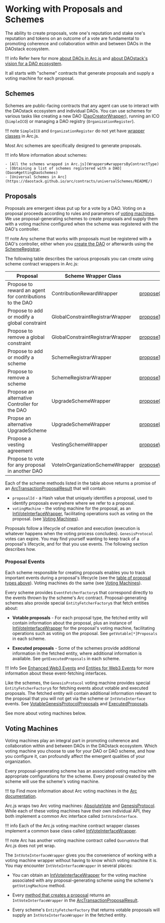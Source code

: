 # Working with Proposals and Schemes

The ability to create proposals, vote one's reputation and stake one's reputation and tokens on an outcome of a vote are fundamental to promoting coherence and collaboration within and between DAOs in the DAOstack ecosystem.

!!! info
    Refer here for more [about DAOs in Arc.js](Daos) and [about DAOstack's vision for a DAO ecosystem](https://daostack.io/).

It all starts with "scheme" contracts that generate proposals and supply a voting machine for each proposal.

<a name="schemes"></a>
## Schemes

Schemes are public-facing contracts that any agent can use to interact with the DAOstack ecosystem and individual DAOs. You can use schemes for various tasks like creating a new DAO ([DaoCreatorWrapper](api/classes/DaoCreatorWrapper)), running an ICO (`SimpleICO`) or managing a DAO registry (`OrganizationRegister`).

!!! note
    `SimpleICO` and `OrganizationRegister` do not yet have [wrapper classes](Wrappers) in Arc.js.

Most Arc schemes are specifically designed to generate proposals.

!!! info
    More information about schemes:

    - [All the schemes wrapped in Arc.js](Wrappers#wrappersByContractType)
    - [Obtaining a list of schemes registered with a DAO](Daos#gettingDaoSchemes)
    - [Universal Schemes in Arc](https://daostack.github.io/arc/contracts/universalSchemes/README/)
    

## Proposals
Proposals are emergent ideas put up for a vote by a DAO. Voting on a proposal proceeds according to rules and parameters of [voting machines](#votingmachines).  We use proposal-generating schemes to create proposals and supply them with a voting machine configured when the scheme was registered with the DAO's controller.

!!! note
    Any scheme that works with proposals must be registered with a DAO's controller, either when you [create the DAO](Daos#creatingDAOs) or afterwards using the [SchemeRegistrar](api/classes/SchemeRegistrarWrapper).

The following table describes the various proposals you can create using scheme contract wrappers in Arc.js:

<a name="proposalschemestable"></a>

Proposal | Scheme Wrapper Class | Scheme Method
---------|----------|---------
 Propose to reward an agent for contributions to the DAO | ContributionRewardWrapper | [proposeContributionReward](/api/classes/ContributionRewardWrapper#proposeContributionReward)
 Propose to add or modify a global constraint | GlobalConstraintRegistrarWrapper | [proposeToAddModifyGlobalConstraint](/api/classes/GlobalConstraintRegistrarWrapper#proposeToAddModifyGlobalConstraint)
 Propose to remove a global constraint | GlobalConstraintRegistrarWrapper | [proposeToRemoveGlobalConstraint](/api/classes/GlobalConstraintRegistrarWrapper#proposeToRemoveGlobalConstraint)
 Propose to add or modify a scheme | SchemeRegistrarWrapper | [proposeToAddModifyScheme](/api/classes/SchemeRegistrarWrapper#proposeToAddModifyScheme)
 Propose to remove a scheme | SchemeRegistrarWrapper | [proposeToRemoveScheme](/api/classes/SchemeRegistrarWrapper#proposeToRemoveScheme)
 Propose an alternative Controller for the DAO | UpgradeSchemeWrapper | [proposeController](/api/classes/UpgradeSchemeWrapper#proposeController)
 Propse an alternative UpgradeScheme | UpgradeSchemeWrapper | [proposeUpgradingScheme](/api/classes/UpgradeSchemeWrapper#proposeUpgradingScheme)
 Propose a vesting agreement | VestingSchemeWrapper | [proposeVestingAgreement](/api/classes/VestingSchemeWrapper#proposeVestingAgreement)
 Propose to vote for any proposal in another DAO | VoteInOrganizationSchemeWrapper | [proposeVoteInOrganization](/api/classes/VoteInOrganizationSchemeWrapper#proposeVoteInOrganization)

Each of the scheme methods listed in the table above returns a promise of an [ArcTransactionProposalResult](/api/classes/ArcTransactionProposalResult) that will contain:

- `proposalId` - a Hash value that uniquely identifies a proposal, used to identify proposals everywhere where we refer to a proposal.
- `votingMachine` - the voting machine for the proposal, as an [IntVoteInterfaceWrapper](/api/classes/IntVoteInterfaceWrapper), facilitating operations such as voting on the proposal. (see [Voting Machines](#votingmachines)).

Proposals follow a lifecycle of creation and execution (execution is whatever happens when the voting process concludes). `GenesisProtocal` votes can expire.  You may find yourself wanting to keep track of a proposal's lifecycle, and for that you use events. The following section describes how.


<a name="proposalevents"></a>
### Proposal Events

Each scheme responsible for creating proposals enables you to track important events during a proposal's lifecycle (see the [table of proposal types above](#proposalschemestable)).  Voting machines do the same (see [Voting Machines](#votingmachines)).

Every scheme provides `EventFetcherFactory`s that correspond directly to the events thrown by the scheme's Arc contract.  Proposal-generating schemes also provide special `EntityFetcherFactory`s that fetch entities about:

- **Votable proposals** - For each proposal type, the fetched entity will contain information about the proposal, plus an instance of [IntVoteInterfaceWrapper](/api/classes/IntVoteInterfaceWrapper) for the proposal's voting machine, facilitating operations such as voting on the proposal.  See `getVotable[*]Proposals` in each scheme.

- **Executed proposals** - Some of the schemes provide additional information in the fetched entity, where additional information is available.  See `getExecutedProposals` in each scheme.

!!! Info
    See [Enhanced Web3 Events](Events#almostrawevents) and [Entities for Web3 Events](Events#entityevents) for more information about these event-fetching interfaces.

Like the schemes, the `GenesisProtocol` voting machine provides special `EntityFetcherFactory`s for fetching events about votable and executed proposals.  The fetched entity will contain additional information relevant to the proposal that you will not get via the scheme or `IntVoteInterface` events. See [VotableGenesisProtocolProposals](/api/classes/GenesisProtocolWrapper#VotableGenesisProtocolProposals) and [ExecutedProposals](/api/classes/GenesisProtocolWrapper#ExecutedProposals).

See more about voting machines below.

<a name="votingmachines"></a>
## Voting Machines

Voting machines play an integral part in promoting coherence and collaboration within and between DAOs in the DAOstack ecosystem.  Which voting machine you choose to use for your DAO or DAO scheme, and how you configure it, can profoundly affect the emergent qualities of your organization.

Every proposal-generating scheme has an associated voting machine with appropriate configurations for the scheme.  Every proposal created by the scheme will use the scheme's voting machine.  

!!! tip
    Find more information about Arc voting machines in the [Arc documentation](https://daostack.github.io/arc/contracts/VotingMachines/README/).

Arc.js wraps two Arc voting machines: [AbsoluteVote](/api/classes/AbsoluteVoteWrapper) and [GenesisProtocol](/api/classes/GenesisProtocolWrapper).  While each of these voting machines have their own individual API, they both implement a common Arc interface called `IntVoteInterface`.  

!!! info
    Each of the Arc.js voting machine contract wrapper classes implement a common base class called [IntVoteInterfaceWrapper](/api/classes/IntVoteInterfaceWrapper).

!!! note
    Arc has another voting machine contract called `QuorumVote` that Arc.js does not yet wrap.

The `IntVoteInterfaceWrapper` gives you the convenience of working with a voting machine wrapper without having to know which voting machine it is.  You may encounter `IntVoteInterfaceWrapper` in several places:

- You can obtain an [IntVoteInterfaceWrapper](/api/classes/IntVoteInterfaceWrapper) for the voting machine associated with any proposal-generating scheme using the scheme's `getVotingMachine` method.

- Every [method that creates a proposal](#proposalschemestable) returns an `IntVoteInterfaceWrapper` in the [ArcTransactionProposalResult](/api/classes/ArcTransactionProposalResult).

- Every scheme's `EntityFetcherFactory` that returns votable proposals will supply an `IntVoteInterfaceWrapper` in the fetched entity.
